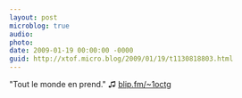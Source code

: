 ```yaml
---
layout: post
microblog: true
audio: 
photo: 
date: 2009-01-19 00:00:00 -0000
guid: http://xtof.micro.blog/2009/01/19/t1130818803.html
---
```

"Tout le monde en prend." ♫ [blip.fm/~1octg](http://blip.fm/~1octg)
